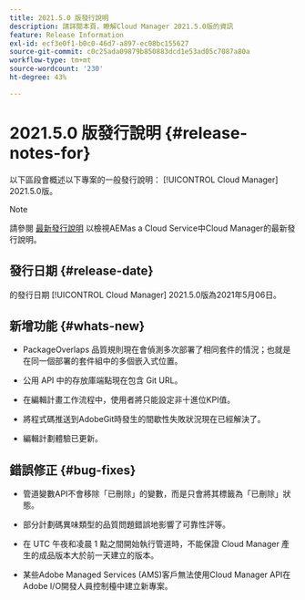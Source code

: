 ```yaml
---
title: 2021.5.0 版發行說明
description: 請詳閱本頁，瞭解Cloud Manager 2021.5.0版的資訊
feature: Release Information
exl-id: ecf3e0f1-b0c0-46d7-a897-ec08bc155627
source-git-commit: c0c25ada09879b850883dcd1e53ad05c7087a80a
workflow-type: tm+mt
source-wordcount: '230'
ht-degree: 43%

---
```


# 2021.5.0 版發行說明 {#release-notes-for}

以下區段會概述以下專案的一般發行說明： [!UICONTROL Cloud Manager] 2021.5.0版。

>[!NOTE]
>請參閱 [最新發行說明](https://experienceleague.adobe.com/docs/experience-manager-cloud-service/onboarding/getting-access/release-notes-cloud-manager/release-notes-cm-current.html?lang=en#getting-access) 以檢視AEMas a Cloud Service中Cloud Manager的最新發行說明。

## 發行日期 {#release-date}

的發行日期 [!UICONTROL Cloud Manager] 2021.5.0版為2021年5月06日。

## 新增功能 {#whats-new}

* PackageOverlaps 品質規則現在會偵測多次部署了相同套件的情況；也就是在同一個部署的套件組中的多個嵌入式位置。

* 公用 API 中的存放庫端點現在包含 Git URL。

* 在編輯計畫工作流程中，使用者將只能設定非十進位KPI值。

* 將程式碼推送到AdobeGit時發生的間歇性失敗狀況現在已經解決了。

* 編輯計劃體驗已更新。

## 錯誤修正 {#bug-fixes}

* 管道變數API不會移除「已刪除」的變數，而是只會將其標籤為「已刪除」狀態。

* 部分計劃碼異味類型的品質問題錯誤地影響了可靠性評等。

* 在 UTC 午夜和凌晨 1 點之間開始執行管道時，不能保證 Cloud Manager 產生的成品版本大於前一天建立的版本。

* 某些Adobe Managed Services (AMS)客戶無法使用Cloud Manager API在Adobe I/O開發人員控制檯中建立新專案。
